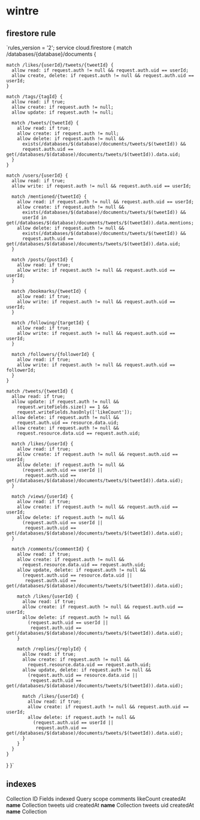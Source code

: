 # wintre

## firestore rule

`rules_version = '2';
service cloud.firestore {
  match /databases/{database}/documents {

    match /likes/{userId}/tweets/{tweetId} {
      allow read: if request.auth != null && request.auth.uid == userId;
      allow create, delete: if request.auth != null && request.auth.uid == userId;
    }

    match /tags/{tagId} {
      allow read: if true;
      allow create: if request.auth != null;
      allow update: if request.auth != null;

      match /tweets/{tweetId} {
        allow read: if true;
        allow create: if request.auth != null;
        allow delete: if request.auth != null &&
          exists(/databases/$(database)/documents/tweets/$(tweetId)) &&
          request.auth.uid == get(/databases/$(database)/documents/tweets/$(tweetId)).data.uid;
      }
    }

    match /users/{userId} {
      allow read: if true;
      allow write: if request.auth != null && request.auth.uid == userId;

      match /mentioned/{tweetId} {
        allow read: if request.auth != null && request.auth.uid == userId;
        allow create: if request.auth != null &&
          exists(/databases/$(database)/documents/tweets/$(tweetId)) &&
          userId in get(/databases/$(database)/documents/tweets/$(tweetId)).data.mentions;
        allow delete: if request.auth != null &&
          exists(/databases/$(database)/documents/tweets/$(tweetId)) &&
          request.auth.uid == get(/databases/$(database)/documents/tweets/$(tweetId)).data.uid;
      }

      match /posts/{postId} {
        allow read: if true;
        allow write: if request.auth != null && request.auth.uid == userId;
      }

      match /bookmarks/{tweetId} {
        allow read: if true;
        allow write: if request.auth != null && request.auth.uid == userId;
      }

      match /following/{targetId} {
        allow read: if true;
        allow write: if request.auth != null && request.auth.uid == userId;
      }

      match /followers/{followerId} {
        allow read: if true;
        allow write: if request.auth != null && request.auth.uid == followerId;
      }
    }

    match /tweets/{tweetId} {
      allow read: if true;
      allow update: if request.auth != null &&
        request.writeFields.size() == 1 &&
        request.writeFields.hasOnly(['likeCount']);
      allow delete: if request.auth != null &&
        request.auth.uid == resource.data.uid;
      allow create: if request.auth != null &&
        request.resource.data.uid == request.auth.uid;

      match /likes/{userId} {
        allow read: if true;
        allow create: if request.auth != null && request.auth.uid == userId;
        allow delete: if request.auth != null &&
          (request.auth.uid == userId ||
           request.auth.uid == get(/databases/$(database)/documents/tweets/$(tweetId)).data.uid);
      }

      match /views/{userId} {
        allow read: if true;
        allow create: if request.auth != null && request.auth.uid == userId;
        allow delete: if request.auth != null &&
          (request.auth.uid == userId ||
           request.auth.uid == get(/databases/$(database)/documents/tweets/$(tweetId)).data.uid);
      }

      match /comments/{commentId} {
        allow read: if true;
        allow create: if request.auth != null &&
          request.resource.data.uid == request.auth.uid;
        allow update, delete: if request.auth != null &&
          (request.auth.uid == resource.data.uid ||
           request.auth.uid == get(/databases/$(database)/documents/tweets/$(tweetId)).data.uid);

        match /likes/{userId} {
          allow read: if true;
          allow create: if request.auth != null && request.auth.uid == userId;
          allow delete: if request.auth != null &&
            (request.auth.uid == userId ||
             request.auth.uid == get(/databases/$(database)/documents/tweets/$(tweetId)).data.uid);
        }

        match /replies/{replyId} {
          allow read: if true;
          allow create: if request.auth != null &&
            request.resource.data.uid == request.auth.uid;
          allow update, delete: if request.auth != null &&
            (request.auth.uid == resource.data.uid ||
             request.auth.uid == get(/databases/$(database)/documents/tweets/$(tweetId)).data.uid);

          match /likes/{userId} {
            allow read: if true;
            allow create: if request.auth != null && request.auth.uid == userId;
            allow delete: if request.auth != null &&
              (request.auth.uid == userId ||
               request.auth.uid == get(/databases/$(database)/documents/tweets/$(tweetId)).data.uid);
          }
        }
      }
    }
  }
}`

## indexes

Collection ID  Fields indexed                        Query scope
comments	   likeCount    createdAt    __name__    Collection
 tweets	          uid       createdAt    __name__    Collection
 tweets	          uid       createdAt    __name__    Collection

